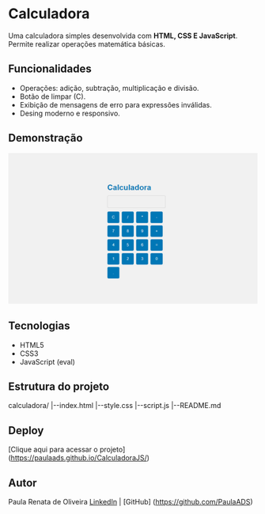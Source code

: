 # Calculadora

Uma calculadora simples desenvolvida com **HTML, CSS E JavaScript**.
Permite realizar operações matemática básicas.

## Funcionalidades
- Operações: adição, subtração, multiplicação e divisão.
- Botão de limpar (C).
- Exibição de mensagens de erro para expressões inválidas.
- Desing moderno e responsivo.

## Demonstração

![Calculadora](./screenshot.png)

## Tecnologias
- HTML5
- CSS3
- JavaScript (eval)

## Estrutura do projeto

calculadora/
|--index.html
|--style.css
|--script.js
|--README.md

## Deploy
[Clique aqui para acessar o projeto] (https://paulaads.github.io/CalculadoraJS/)

## Autor

Paula Renata de Oliveira
[LinkedIn](https://www.linkedin.com/in/paula-renata-475aa81b4/) | [GitHub] (https://github.com/PaulaADS)
